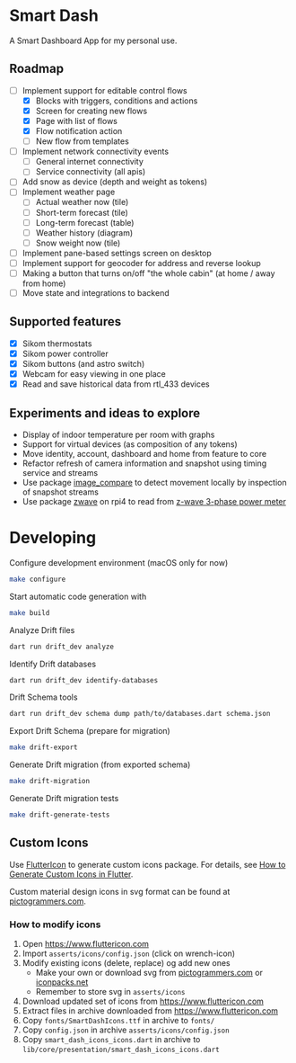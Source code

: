 # Smart Dash

A Smart Dashboard App for my personal use.

## Roadmap

- [ ] Implement support for editable control flows
    * [x] Blocks with triggers, conditions and actions
    * [x] Screen for creating new flows
    * [x] Page with list of flows
    * [x] Flow notification action
    * [ ] New flow from templates
- [ ] Implement network connectivity events
    * [ ] General internet connectivity
    * [ ] Service connectivity (all apis)
- [ ] Add snow as device (depth and weight as tokens)
- [ ] Implement weather page
    * [ ] Actual weather now (tile)
    * [ ] Short-term forecast (tile)
    * [ ] Long-term forecast (table)
    * [ ] Weather history (diagram)
    * [ ] Snow weight now (tile)
- [ ] Implement pane-based settings screen on desktop
- [ ] Implement support for geocoder for address and reverse lookup
- [ ] Making a button that turns on/off "the whole cabin" (at home / away from home) 
- [ ] Move state and integrations to backend

## Supported features
- [x] Sikom thermostats
- [x] Sikom power controller
- [x] Sikom buttons (and astro switch)
- [x] Webcam for easy viewing in one place
- [x] Read and save historical data from rtl_433 devices
 
## Experiments and ideas to explore

- Display of indoor temperature per room with graphs
- Support for virtual devices (as composition of any tokens)
- Move identity, account, dashboard and home from feature to core
- Refactor refresh of camera information and snapshot using timing service and streams
- Use package [image_compare](https://pub.dev/packages/image_compare) to detect movement locally by inspection of snapshot streams
- Use package [zwave](https://pub.dev/packages/zwave) on rpi4 to read from [z-wave 3-phase power meter](https://www.eldirekte.no/aeotec-strom-maler-3fas-60a-z-wave/cat-p/c/p10637336)


# Developing

Configure development environment (macOS only for now)
```bash
make configure
```

Start automatic code generation with
```bash
make build
```

Analyze Drift files
```bash
dart run drift_dev analyze
```

Identify Drift databases
```bash
dart run drift_dev identify-databases
```

Drift Schema tools
```bash
dart run drift_dev schema dump path/to/databases.dart schema.json
```

Export Drift Schema (prepare for migration)
```bash
make drift-export
```

Generate Drift migration (from exported schema)
```bash
make drift-migration
```

Generate Drift migration tests
```bash
make drift-generate-tests
```

## Custom Icons
Use [FlutterIcon](https://www.fluttericon.com/) to generate custom icons package. For details, see
[How to Generate Custom Icons in Flutter](https://www.freecodecamp.org/news/how-to-add-custom-icons-to-your-flutter-application/).

Custom material design icons in svg format can be found at [pictogrammers.com](https://pictogrammers.com/library/mdi/).

### How to modify icons 

1. Open https://www.fluttericon.com
2. Import `asserts/icons/config.json` (click on wrench-icon)
3. Modify existing icons (delete, replace) og add new ones 
   * Make your own or download svg from [pictogrammers.com](https://pictogrammers.com/library/mdi/) or [iconpacks.net](https://www.iconpacks.net/)
   * Remember to store svg in `asserts/icons`
4. Download updated set of icons from https://www.fluttericon.com
5. Extract files in archive downloaded from https://www.fluttericon.com
6. Copy `fonts/SmartDashIcons.ttf` in archive to `fonts/`
7. Copy `config.json` in archive `asserts/icons/config.json`
8. Copy `smart_dash_icons_icons.dart` in archive to `lib/core/presentation/smart_dash_icons_icons.dart`

